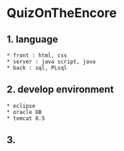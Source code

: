# QuizOnTheEncore

## 1. language
    * front : html, css
    * server : java script, java
    * back : sql, PLsql

## 2. develop environment
    * eclipse
    * oracle DB
    * tomcat 8.5

## 3. 
